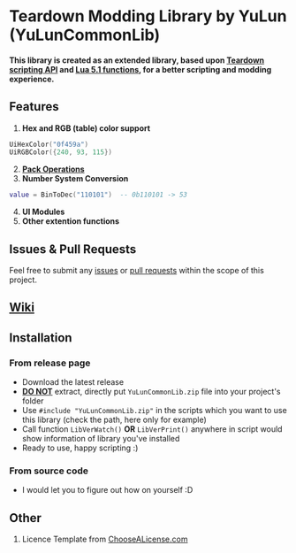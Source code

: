 # Teardown Modding Library by YuLun (YuLunCommonLib)

#### This library is created as an extended library, based upon [Teardown scripting API](https://teardowngame.com/modding/api.html) and [Lua 5.1 functions](http://www.lua.org/manual/5.1/), for a better scripting and modding experience.

## Features
1. **Hex and RGB (table) color support**
```lua
UiHexColor("0f459a")
UiRGBColor({240, 93, 115})
```
2. [**Pack Operations**](../../wiki/Pack-Operation)
3. **Number System Conversion**
```lua
value = BinToDec("110101")  -- 0b110101 -> 53
```
4. **UI Modules**
5. **Other extention functions**

## Issues & Pull Requests
Feel free to submit any [issues](../../issues) or [pull requests](../../pulls) within the scope of this project.

## [Wiki](../../wiki)

## Installation
### From release page
  * Download the latest release
  * [**DO NOT**](../../) extract, directly put `YuLunCommonLib.zip` file into your project's folder
  * Use `#include "YuLunCommonLib.zip"` in the scripts which you want to use this library (check the path, here only for example)
  * Call function `LibVerWatch()` **OR** `LibVerPrint()` anywhere in script would show information of library you've installed
  * Ready to use, happy scripting :)
### From source code
  * I would let you to figure out how on yourself :D

## Other
1. Licence Template from [ChooseALicense.com](https://github.com/github/choosealicense.com)
